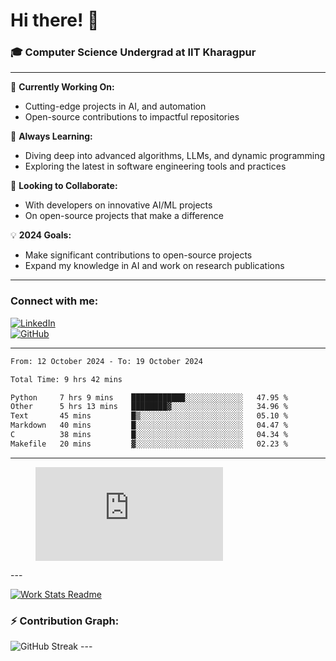 # Hi there! 👋

### 🎓 Computer Science Undergrad at IIT Kharagpur

---

🔭 **Currently Working On:**  
- Cutting-edge projects in AI, and automation  
- Open-source contributions to impactful repositories

🌱 **Always Learning:**  
- Diving deep into advanced algorithms, LLMs, and dynamic programming  
- Exploring the latest in software engineering tools and practices

👯 **Looking to Collaborate:**  
- With developers on innovative AI/ML projects  
- On open-source projects that make a difference

💡 **2024 Goals:**  
- Make significant contributions to open-source projects  
- Expand my knowledge in AI and work on research publications 

---

### Connect with me:

[![LinkedIn](https://img.shields.io/badge/LinkedIn-0077B5?style=for-the-badge&logo=linkedin&logoColor=white)](https://www.linkedin.com/in/sesidadi)  
[![GitHub](https://img.shields.io/badge/GitHub-181717?style=for-the-badge&logo=github&logoColor=white)](https://github.com/sesiii)

---
<!--START_SECTION:waka-->

```txt
From: 12 October 2024 - To: 19 October 2024

Total Time: 9 hrs 42 mins

Python     7 hrs 9 mins    ████████████░░░░░░░░░░░░░   47.95 %
Other      5 hrs 13 mins   ████████▓░░░░░░░░░░░░░░░░   34.96 %
Text       45 mins         █▒░░░░░░░░░░░░░░░░░░░░░░░   05.10 %
Markdown   40 mins         █░░░░░░░░░░░░░░░░░░░░░░░░   04.47 %
C          38 mins         █░░░░░░░░░░░░░░░░░░░░░░░░   04.34 %
Makefile   20 mins         ▓░░░░░░░░░░░░░░░░░░░░░░░░   02.23 %
```

<!--END_SECTION:waka-->
---
<figure><embed src="https://wakatime.com/share/@81d5e6c4-c575-43e6-9a9e-85ed25517f53/42cf003a-18dd-42ef-bded-df01146821f2.svg"></embed></figure>
---

[![Work Stats Readme](https://github.com/sesiii/sesiii/actions/workflows/main.yml/badge.svg)](https://github.com/sesiii/sesiii/actions/workflows/main.yml)

### ⚡ Contribution Graph:

<img src="https://streak-stats.demolab.com/?user=sesiii&theme=radical" alt="GitHub Streak" />
---

